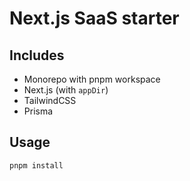 # Next.js SaaS starter

## Includes

- Monorepo with pnpm workspace
- Next.js (with `appDir`)
- TailwindCSS
- Prisma 

## Usage

```bash
pnpm install
```